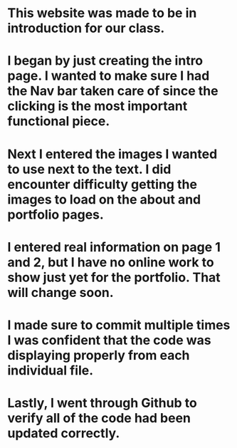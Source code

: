 # This website was made to be in introduction for our class.
# I began by just creating the intro page. I wanted to make sure I had the Nav bar taken care of since the clicking is the most important functional piece.
# Next I entered the images I wanted to use next to the text. I did encounter difficulty getting the images to load on the about and portfolio pages.
# I entered real information on page 1 and 2, but I have no online work to show just yet for the portfolio. That will change soon. 
# I made sure to commit multiple times I was confident that the code was displaying properly from each individual file. 
# Lastly, I went through Github to verify all of the code had been updated correctly.

